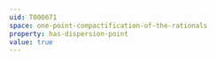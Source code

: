```yaml
---
uid: T000671
space: one-point-compactification-of-the-rationals
property: has-dispersion-point
value: true
---
```


